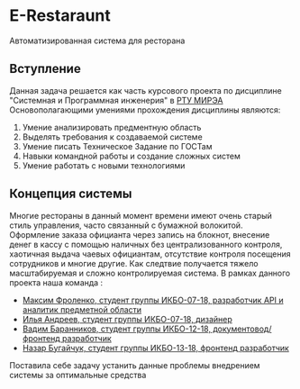 # E-Restaraunt
Автоматизированная система для ресторана
## Вступление
Данная задача решается как часть курсового проекта по дисциплине "Системная и Программная инженерия" в [РТУ МИРЭА](https://www.mirea.ru)
Основополагающими умениями прохождения дисциплины являются:

1. Умение анализировать предментную область
2. Выделять требования к создаваемой системе
3. Умение писать Техническое Задание по ГОСТам
4. Навыки командной работы и создание сложных систем
5. Умение работать с новыми технологиями

## Концепция системы
Многие рестораны в данный момент времени имеют очень старый стиль управления, часто связанный с бумажной волокитой.
Оформление заказа официанта через запись на блокнот, внесение денег в кассу с помощью наличных без централизованного контроля,
хаотичная выдача чаевых официантам, отсутствие контроля посещения сотрудников и многие другие.
Как следтвие получается тяжело масштабируемая и сложно контролируемая система.
В рамках данного проекта наша команда : 
* [Максим Фроленко, студент группы ИКБО-07-18, разработчик API и аналитик предметной области](https://github.com/maximzec)
* [Илья Андреев, студент группы ИКБО-07-18, дизайнер](https://github.com/BangUpIlya)
* [Вадим Баранников, студент группы ИКБО-12-18, документовод/фронтенд разработчик](https://github.com/vadimka099)
* [Назар Бугайчук, студент группы ИКБО-13-18, фронтенд разработчик](https://github.com/Nazzaarr)

Поставила себе задачу устанить данные проблемы внедрением системы за оптимальные средства

